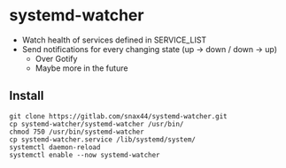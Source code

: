 # systemd-watcher

- Watch health of services defined in SERVICE_LIST 
- Send notifications for every changing state (up -> down / down -> up)
  - Over Gotify
  - Maybe more in the future

## Install

```
git clone https://gitlab.com/snax44/systemd-watcher.git
cp systemd-watcher/systemd-watcher /usr/bin/
chmod 750 /usr/bin/systemd-watcher
cp systemd-watcher.service /lib/systemd/system/ 
systemctl daemon-reload
systemctl enable --now systemd-watcher
```
